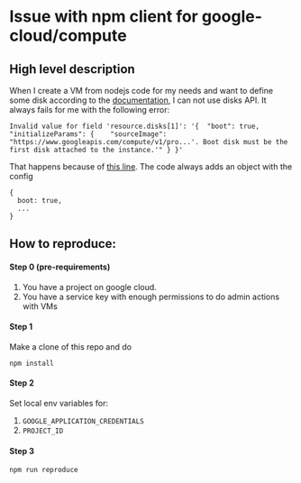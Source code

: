# Issue with npm client for google-cloud/compute

## High level description

When I create a VM from nodejs code for my needs and want to define some disk
according to the [documentation](https://googleapis.dev/nodejs/compute/latest/Zone.html#createVM),
I can not use disks API. It always fails for me with the following error:

```
Invalid value for field 'resource.disks[1]': '{  "boot": true,  "initializeParams": {    "sourceImage": "https://www.googleapis.com/compute/v1/pro...'. Boot disk must be the first disk attached to the instance.'" } }'
```

That happens because of [this line](https://github.com/googleapis/nodejs-compute/blob/b6b72ee6ed8eaef1b68d206811ea7f2b62987cd6/src/zone.js#L656-L663).
The code always adds an object with the config

```
{
  boot: true,
  ...
}
```

## How to reproduce:

#### Step 0 (pre-requirements)

1. You have a project on google cloud.
2. You have a service key with enough permissions to do admin actions with VMs

#### Step 1

Make a clone of this repo and do

```
npm install
```

#### Step 2

Set local env variables for:
1. `GOOGLE_APPLICATION_CREDENTIALS`
1. `PROJECT_ID`

#### Step 3

```
npm run reproduce
```



